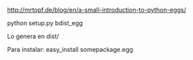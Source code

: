 http://mrtopf.de/blog/en/a-small-introduction-to-python-eggs/

python setup.py bdist_egg

Lo genera en dist/


Para instalar:
easy_install somepackage.egg

